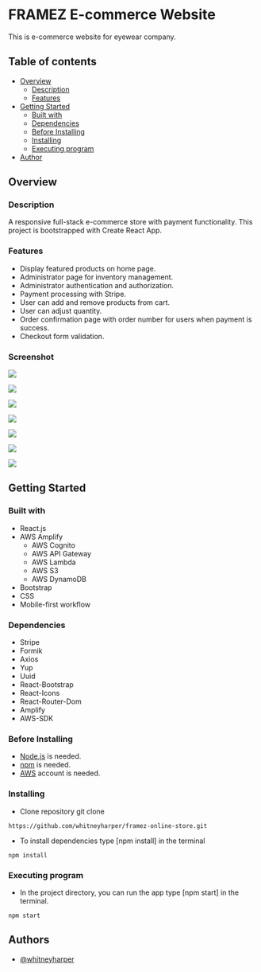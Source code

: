 # FRAMEZ E-commerce Website

This is e-commerce website for eyewear company.

## Table of contents

- [Overview](#overview)
  - [Description](#description)
  - [Features](#features) 
- [Getting Started](#getting-started)
  - [Built with](#built-with)
  - [Dependencies](#dependencies)
  - [Before Installing](#before-installing)
  - [Installing](#installing)
  - [Executing program](#executing-program)
- [Author](#author)

## Overview

### Description

A responsive full-stack e-commerce store with payment functionality. This project is bootstrapped with Create React App.  

### Features

- Display featured products on home page.
- Administrator page for inventory management.
- Administrator authentication and authorization.
- Payment processing with Stripe.
- User can add and remove products from cart.
- User can adjust quantity.
- Order confirmation page with order number for users when payment is success.
- Checkout form validation.

### Screenshot

![](./images/framez.jpg)

![](./images/products.jpg)

![](./images/product.jpg)

![](./images/cart.jpg)

![](./images/checkout.jpg)

![](./images/payment-success.jpg)

![](./images/confirmation.jpg)

## Getting Started

### Built with
- React.js
- AWS Amplify
    - AWS Cognito
    - AWS API Gateway
    - AWS Lambda
    - AWS S3
    - AWS DynamoDB
- Bootstrap 
- CSS
- Mobile-first workflow

### Dependencies
- Stripe
- Formik
- Axios
- Yup
- Uuid
- React-Bootstrap
- React-Icons
- React-Router-Dom
- Amplify
- AWS-SDK

### Before Installing
* [Node.js](https://nodejs.org/en/) is needed.
* [npm](https://www.npmjs.com/) is needed.
* [AWS](https://aws.amazon.com/) account is needed.

### Installing

* Clone repository git clone 

```
https://github.com/whitneyharper/framez-online-store.git
```

* To install dependencies type [npm install] in the terminal 

```
npm install
```

### Executing program

* In the project directory, you can run the app type [npm start] in the terminal.

```
npm start
```

## Authors

- [@whitneyharper](https://github.com/whitneyharper)